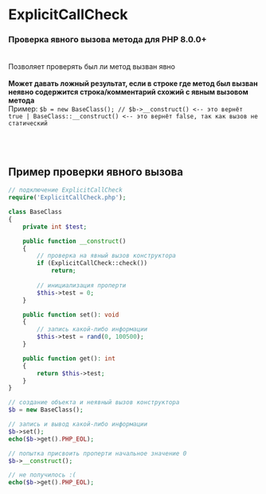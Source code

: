 # ExplicitCallCheck
### Проверка явного вызова метода для PHP 8.0.0+<br><br>

Позволяет проверять был ли метод вызван явно<br><br>
**Может давать ложный результат, если в строке где метод был вызван неявно содержится строка/комментарий схожий с явным вызовом метода**<br>
Пример: `$b = new BaseClass(); // $b->__construct() <-- это вернёт true | BaseClass::__construct() <-- это вернёт false, так как вызов не статический`

<br><br>
## Пример проверки явного вызова
```php
// подключение ExplicitCallCheck
require('ExplicitCallCheck.php');

class BaseClass
{
    private int $test;

    public function __construct()
    {
        // проверка на явный вызов конструктора
        if (ExplicitCallCheck::check())
            return;
        
        // инициализация проперти
        $this->test = 0;
    }

    public function set(): void
    {
        // запись какой-либо информации
        $this->test = rand(0, 100500);
    }

    public function get(): int
    {
        return $this->test;
    }
}

// создание объекта и неявный вызов конструктора
$b = new BaseClass();

// запись и вывод какой-либо информации
$b->set();
echo($b->get().PHP_EOL);

// попытка присвоить проперти начальное значение 0
$b->__construct();

// не получилось :(
echo($b->get().PHP_EOL);
```
